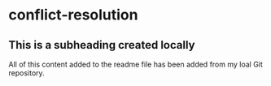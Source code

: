 # conflict-resolution

## This is a subheading created locally

All of this content added to the readme file has been added from my loal Git repository.
